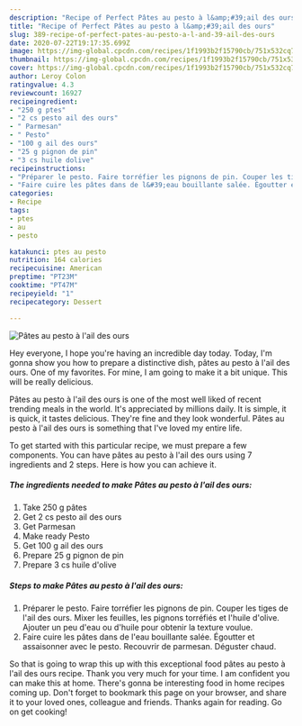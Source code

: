 ```yaml
---
description: "Recipe of Perfect Pâtes au pesto à l&amp;#39;ail des ours"
title: "Recipe of Perfect Pâtes au pesto à l&amp;#39;ail des ours"
slug: 389-recipe-of-perfect-pates-au-pesto-a-l-and-39-ail-des-ours
date: 2020-07-22T19:17:35.699Z
image: https://img-global.cpcdn.com/recipes/1f1993b2f15790cb/751x532cq70/pates-au-pesto-a-lail-des-ours-photo-principale-de-la-recette.jpg
thumbnail: https://img-global.cpcdn.com/recipes/1f1993b2f15790cb/751x532cq70/pates-au-pesto-a-lail-des-ours-photo-principale-de-la-recette.jpg
cover: https://img-global.cpcdn.com/recipes/1f1993b2f15790cb/751x532cq70/pates-au-pesto-a-lail-des-ours-photo-principale-de-la-recette.jpg
author: Leroy Colon
ratingvalue: 4.3
reviewcount: 16927
recipeingredient:
- "250 g ptes"
- "2 cs pesto ail des ours"
- " Parmesan"
- " Pesto"
- "100 g ail des ours"
- "25 g pignon de pin"
- "3 cs huile dolive"
recipeinstructions:
- "Préparer le pesto. Faire torréfier les pignons de pin. Couper les tiges de l&#39;ail des ours. Mixer les feuilles, les pignons torréfiés et l&#39;huile d&#39;olive. Ajouter un peu d&#39;eau ou d&#39;huile pour obtenir la texture voulue."
- "Faire cuire les pâtes dans de l&#39;eau bouillante salée. Égoutter et assaisonner avec le pesto. Recouvrir de parmesan. Déguster chaud."
categories:
- Recipe
tags:
- ptes
- au
- pesto

katakunci: ptes au pesto 
nutrition: 164 calories
recipecuisine: American
preptime: "PT23M"
cooktime: "PT47M"
recipeyield: "1"
recipecategory: Dessert

---
```



![Pâtes au pesto à l&#39;ail des ours](https://img-global.cpcdn.com/recipes/1f1993b2f15790cb/751x532cq70/pates-au-pesto-a-lail-des-ours-photo-principale-de-la-recette.jpg)

Hey everyone, I hope you're having an incredible day today. Today, I'm gonna show you how to prepare a distinctive dish, pâtes au pesto à l&#39;ail des ours. One of my favorites. For mine, I am going to make it a bit unique. This will be really delicious.

Pâtes au pesto à l&#39;ail des ours is one of the most well liked of recent trending meals in the world. It's appreciated by millions daily. It is simple, it is quick, it tastes delicious. They're fine and they look wonderful. Pâtes au pesto à l&#39;ail des ours is something that I've loved my entire life.




To get started with this particular recipe, we must prepare a few components. You can have pâtes au pesto à l&#39;ail des ours using 7 ingredients and 2 steps. Here is how you can achieve it.

<!--inarticleads1-->

##### The ingredients needed to make Pâtes au pesto à l&#39;ail des ours:

1. Take 250 g pâtes
1. Get 2 cs pesto ail des ours
1. Get  Parmesan
1. Make ready  Pesto
1. Get 100 g ail des ours
1. Prepare 25 g pignon de pin
1. Prepare 3 cs huile d&#39;olive




<!--inarticleads2-->

##### Steps to make Pâtes au pesto à l&#39;ail des ours:

1. Préparer le pesto. Faire torréfier les pignons de pin. Couper les tiges de l&#39;ail des ours. Mixer les feuilles, les pignons torréfiés et l&#39;huile d&#39;olive. Ajouter un peu d&#39;eau ou d&#39;huile pour obtenir la texture voulue.
1. Faire cuire les pâtes dans de l&#39;eau bouillante salée. Égoutter et assaisonner avec le pesto. Recouvrir de parmesan. Déguster chaud.




So that is going to wrap this up with this exceptional food pâtes au pesto à l&#39;ail des ours recipe. Thank you very much for your time. I am confident you can make this at home. There's gonna be interesting food in home recipes coming up. Don't forget to bookmark this page on your browser, and share it to your loved ones, colleague and friends. Thanks again for reading. Go on get cooking!
